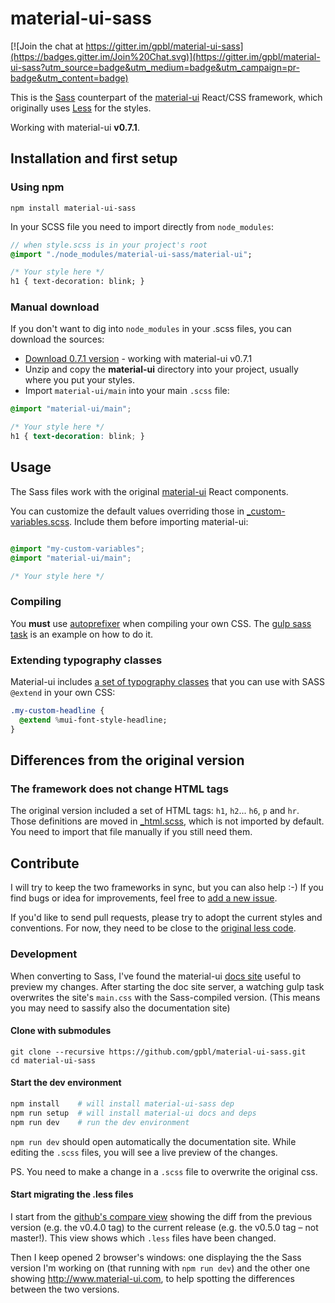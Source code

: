 material-ui-sass
================

[![Join the chat at https://gitter.im/gpbl/material-ui-sass](https://badges.gitter.im/Join%20Chat.svg)](https://gitter.im/gpbl/material-ui-sass?utm_source=badge&utm_medium=badge&utm_campaign=pr-badge&utm_content=badge)

This is the [Sass](http://www.sass-lang.com) counterpart of the [material-ui](https://github.com/callemall/material-ui) React/CSS framework, which originally uses  [Less](https://github.com/callemall/material-ui) for the styles.

Working with material-ui **v0.7.1**.

## Installation and first setup

### Using npm

```
npm install material-ui-sass
```

In your SCSS file you need to import directly from `node_modules`:

```sass
// when style.scss is in your project's root
@import "./node_modules/material-ui-sass/material-ui";

/* Your style here */
h1 { text-decoration: blink; }

```

### Manual download

If you don't want to dig into `node_modules` in your .scss files, you can download the sources:

* [Download 0.7.1 version](https://github.com/gpbl/material-ui-sass/archive/v0.7.1.zip) - working with material-ui v0.7.1
* Unzip and copy the **material-ui** directory into your project, usually where you put your styles.
* Import `material-ui/main` into your main `.scss` file:

```scss
@import "material-ui/main";

/* Your style here */
h1 { text-decoration: blink; }

```

## Usage

The Sass files work with the original [material-ui](https://github.com/callemall/material-ui) React components.

You can customize the default values overriding those in [_custom-variables.scss](material-ui/variables/_custom-variables.scss). Include them before importing material-ui:

```scss

@import "my-custom-variables";
@import "material-ui/main";

/* Your style here */
```

### Compiling

You **must** use [autoprefixer](https://github.com/postcss/autoprefixer) when compiling your own CSS. The [gulp sass task](gulp/tasks/sass.js) is an example on how to do it.

### Extending typography classes

Material-ui includes [a set of typography classes](material-ui/core/_typography.scss) that you can use with SASS `@extend` in your own CSS:

```sass
.my-custom-headline {
  @extend %mui-font-style-headline;
}
```

## Differences from the original version

### The framework does not change HTML tags

The original version included a set of HTML tags: `h1`, `h2`... `h6`, `p` and `hr`. Those definitions are moved in [_html.scss](material-ui/_html.scss), which is not imported by default. You need to import that file manually if you still need them.

## Contribute

I will try to keep the two frameworks in sync, but you can also help :-)
If you find bugs or idea for improvements, feel free to [add a new issue](https://github.com/gpbl/material-ui-sass/issues/new).

If you'd like to send pull requests, please try to adopt the current styles and conventions. For now, they need to be close to the [original less code](https://github.com/callemall/material-ui/blob/master/src/less).

### Development

When converting to Sass, I've found the material-ui [docs site](https://github.com/callemall/material-ui/tree/master/docs) useful to preview my changes. After starting the doc site server, a watching gulp task overwrites the site's `main.css` with the Sass-compiled version. (This means you may need to sassify also the documentation site)

#### Clone with submodules

```
git clone --recursive https://github.com/gpbl/material-ui-sass.git
cd material-ui-sass
```

#### Start the dev environment

```bash
npm install    # will install material-ui-sass dep
npm run setup  # will install material-ui docs and deps
npm run dev    # run the dev environment
```

`npm run dev` should open automatically the documentation site. While editing the `.scss` files, you will see a live preview of the changes.

PS. You need to make a change in a `.scss` file to overwrite the original css.

#### Start migrating the .less files

I start from the [github's compare view](https://github.com/callemall/material-ui/compare) showing the diff from the previous version (e.g. the v0.4.0 tag) to the current release (e.g. the v0.5.0 tag – not master!). This view shows which `.less` files have been changed.

Then I keep opened 2 browser's windows: one displaying the the Sass version I'm working on (that running with `npm run dev`) and the other one showing http://www.material-ui.com, to help spotting the differences between the two versions.
